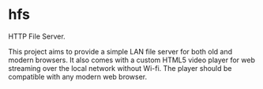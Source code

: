 # hfs
HTTP File Server.

This project aims to provide a simple LAN file server for both old and modern browsers.
It also comes with a custom HTML5 video player for web streaming over the local network without Wi-fi. The player should be compatible with any modern web browser.